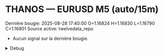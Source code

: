 # THANOS — EURUSD M5 (auto/15m)
Dernière bougie: 2025-08-28 17:40:00  O=1.16824  H=1.16830  L=1.16790  C=1.16801
Source active: twelvedata_repo

- Aucun signal sur la dernière bougie.

<details><summary>Debug</summary>

- TD_API_KEY manquant.

</details>